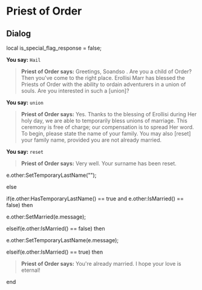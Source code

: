 # Priest of Order


## Dialog

local is_special_flag_response = false;

**You say:** `Hail`



>**Priest of Order says:** Greetings, Soandso .  Are you a child of Order? Then you've come to the right place. Erollisi Marr has blessed the Priests of Order with the ability to ordain adventurers in a union of souls. Are you interested in such a [union]?

**You say:** `union`



>**Priest of Order says:** Yes. Thanks to the blessing of Erollisi during Her holy day, we are able to temporarily bless unions of marriage. This ceremony is free of charge; our compensation is to spread Her word. To begin, please state the name of your family. You may also [reset] your family name, provided you are not already married.

**You say:** `reset`



>**Priest of Order says:** Very well. Your surname has been reset.


e.other:SetTemporaryLastName("");

else


if(e.other:HasTemporaryLastName() == true and e.other:IsMarried() == false) then



e.other:SetMarried(e.message);


elseif(e.other:IsMarried() == false) then



e.other:SetTemporaryLastName(e.message);


elseif(e.other:IsMarried() == true) then



>**Priest of Order says:** You're already married. I hope your love is eternal!

end